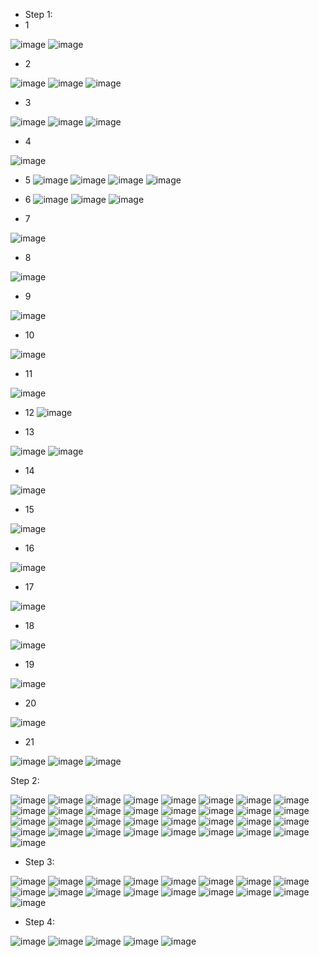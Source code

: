 - Step 1:
- 1

![image](https://user-images.githubusercontent.com/94152732/168473795-7d347dea-fb7a-4283-a8e6-9a4775298bf1.png)
![image](https://user-images.githubusercontent.com/94152732/168474123-5a26ad79-e5c2-4d3c-8bfe-79c45a431734.png)
 
 - 2

![image](https://user-images.githubusercontent.com/94152732/168474255-bca51b3c-c19a-49b4-b03c-22e4d1812e0c.png)
![image](https://user-images.githubusercontent.com/94152732/168474280-17e0670c-9c5c-470b-85f0-8602552007d8.png)
![image](https://user-images.githubusercontent.com/94152732/168474304-ba3fafa5-922d-4e15-acfe-ced925070558.png)

- 3 

![image](https://user-images.githubusercontent.com/94152732/168474568-ca2c50ec-18da-4a94-b2ec-540e5bb35171.png)
![image](https://user-images.githubusercontent.com/94152732/168474684-a3c8cf15-ce94-43fc-b95a-0b228b2a7074.png)
![image](https://user-images.githubusercontent.com/94152732/168474736-8ac72491-04a7-4e33-967b-2c69240b8508.png)

- 4

![image](https://user-images.githubusercontent.com/94152732/168474904-e0782658-93ce-4656-a803-2d3ebcfa0cb2.png)

- 5
![image](https://user-images.githubusercontent.com/94152732/168475169-3a2c49a2-e9e6-4c4d-b0e4-d30d92399195.png)
![image](https://user-images.githubusercontent.com/94152732/168475280-9cf2a117-c675-4842-898b-ce9396509b79.png)
![image](https://user-images.githubusercontent.com/94152732/168475378-61015151-7bcf-48d3-8f0e-97a92e9976ba.png)
![image](https://user-images.githubusercontent.com/94152732/168475449-1a0f1448-6d8a-4e08-81aa-681f0c53057e.png)

- 6 
![image](https://user-images.githubusercontent.com/94152732/168475689-8cb52926-4c3b-4948-952d-5b7e900eb71a.png)
![image](https://user-images.githubusercontent.com/94152732/168475928-3162298a-7a4a-4f53-ad95-774be8acea7d.png)
![image](https://user-images.githubusercontent.com/94152732/168475979-59f9783c-ab2a-4dd1-81af-a7b1411a89d3.png)

- 7

![image](https://user-images.githubusercontent.com/94152732/168476050-42b4488a-6cab-45a7-afb8-2fffc2bf2523.png)

- 8

![image](https://user-images.githubusercontent.com/94152732/168476093-57f618e5-bb56-4a44-bf1c-3117b0b814a0.png)

- 9

![image](https://user-images.githubusercontent.com/94152732/168476155-335865b4-e236-4e13-b9f5-49740af93b81.png)

- 10

![image](https://user-images.githubusercontent.com/94152732/168476267-fd1ecfaa-945e-4d4b-b789-7f7bd3c72628.png)

- 11 

![image](https://user-images.githubusercontent.com/94152732/168476468-c19f0cb0-558b-4860-b2fb-d7ced23b9683.png)

- 12
![image](https://user-images.githubusercontent.com/94152732/168476491-75b2a292-a7e3-4531-905c-084c918c398c.png)

- 13

![image](https://user-images.githubusercontent.com/94152732/168476568-6b27a5b9-f819-4b62-bf3e-c3801a72e39b.png)
![image](https://user-images.githubusercontent.com/94152732/168476668-d98c18a1-8275-40ca-9010-ca38222ad7e5.png)

- 14

![image](https://user-images.githubusercontent.com/94152732/168476814-b3668163-2ca6-49ea-826d-2ca65726adf2.png)

- 15 

![image](https://user-images.githubusercontent.com/94152732/168476931-57f4a406-6628-43b5-955c-1f4875a6d5c7.png)

- 16

![image](https://user-images.githubusercontent.com/94152732/168476987-98e6c267-7923-4233-a9c2-8b685ea9e2f5.png)

- 17

![image](https://user-images.githubusercontent.com/94152732/168477031-211c9212-cb60-48f6-b285-6e85c9a1e065.png)

- 18 

![image](https://user-images.githubusercontent.com/94152732/168477116-84328bb8-35b9-427b-b8d0-9f9eec97f378.png)

- 19

![image](https://user-images.githubusercontent.com/94152732/168477437-dc658341-fb8d-4d70-89b3-a23f7f20c33f.png)

- 20

![image](https://user-images.githubusercontent.com/94152732/168477507-94ae3ca3-a21c-4483-bae0-3f45cb4513f2.png)

- 21

![image](https://user-images.githubusercontent.com/94152732/168477641-09bfbc23-a2e7-4cf3-a780-4fe5b098ccf8.png)
![image](https://user-images.githubusercontent.com/94152732/168478110-8977e1e3-8fa0-4eb3-93f7-d707f2b5016d.png)
![image](https://user-images.githubusercontent.com/94152732/168478225-e8ae9b7c-0950-44bb-9249-2a08a9c91c15.png)

Step 2:
 
![image](https://user-images.githubusercontent.com/94152732/169099383-e8e04220-405d-46d4-b41f-8fe163b53ec7.png)
![image](https://user-images.githubusercontent.com/94152732/169099457-55f39db3-1bb3-49d0-b9b4-b6fa705c5e07.png)
![image](https://user-images.githubusercontent.com/94152732/169099824-c06478f8-f5b4-40e0-a542-2c8c1bced1ef.png)
![image](https://user-images.githubusercontent.com/94152732/169099958-1cd326aa-bec6-4b15-bb30-b03af9672417.png)
![image](https://user-images.githubusercontent.com/94152732/169099975-dee99ba8-ae1b-487b-8361-0805028367a1.png)
![image](https://user-images.githubusercontent.com/94152732/169100234-55849b2b-7791-4223-bc55-972e14b14173.png)
![image](https://user-images.githubusercontent.com/94152732/169102590-8cf75fb3-7c56-43a2-a7dd-109a82e14c4f.png)
![image](https://user-images.githubusercontent.com/94152732/169100749-24b5ab38-0246-4a90-91bc-81ec8cc3d2f2.png)
![image](https://user-images.githubusercontent.com/94152732/169100953-0d14829f-6634-4c8f-90e7-ea8e08cb5314.png)
![image](https://user-images.githubusercontent.com/94152732/169101551-02d132cb-fdbc-4374-ac03-ad9878367657.png)
![image](https://user-images.githubusercontent.com/94152732/169101822-a568dba6-2cac-4351-8fc5-8e983953235e.png)
![image](https://user-images.githubusercontent.com/94152732/169101914-06d777fd-840d-4354-8051-2451b7642564.png)
![image](https://user-images.githubusercontent.com/94152732/169103520-f319fd64-a249-4eb8-a329-d9c8be7602ab.png)
![image](https://user-images.githubusercontent.com/94152732/169106529-25e9e0f5-2562-42b5-891c-200a368cf110.png)
![image](https://user-images.githubusercontent.com/94152732/169106599-acfafd30-32dd-4ad7-8786-f1cee37d66e6.png)
![image](https://user-images.githubusercontent.com/94152732/169107161-ab587f32-995c-413a-bfb6-05abcdc7190e.png)
![image](https://user-images.githubusercontent.com/94152732/169107514-b2d3e3a7-c7e1-4370-bdce-f9814b6e4e1f.png)
![image](https://user-images.githubusercontent.com/94152732/169107613-31765fea-3a74-42f3-b7fc-fe24f183a24e.png)
![image](https://user-images.githubusercontent.com/94152732/169107965-1a6261b2-9ed1-4861-b3d2-834c86bf8c95.png)
![image](https://user-images.githubusercontent.com/94152732/169108040-e754f61e-a7f9-4819-aa66-48c82fd6704f.png)
![image](https://user-images.githubusercontent.com/94152732/169108535-b360033c-bf2c-4498-be4e-833ec9fbc44f.png)
![image](https://user-images.githubusercontent.com/94152732/169108838-009c803f-cbbb-42d5-8213-29b05ccb9edb.png)
![image](https://user-images.githubusercontent.com/94152732/169109004-b064b61d-0e43-4f80-ae5d-9fcc99bb44a3.png)
![image](https://user-images.githubusercontent.com/94152732/169109145-867fb142-86ce-4018-82bc-1d713dcccad4.png)
![image](https://user-images.githubusercontent.com/94152732/169109252-36e0d2ad-b94c-4da8-b4ab-7be73195faf3.png)
![image](https://user-images.githubusercontent.com/94152732/169109543-ad5cbdc8-7750-4373-aecc-d363575c9e87.png)
![image](https://user-images.githubusercontent.com/94152732/169110847-2217f547-20e8-4744-aeed-3dfd58cfcf12.png)
![image](https://user-images.githubusercontent.com/94152732/169111092-9a2f36ac-cff5-4261-916e-527d6f302986.png)
![image](https://user-images.githubusercontent.com/94152732/169111551-0363941c-acff-4f53-9af9-3a4364ad3cf3.png)
![image](https://user-images.githubusercontent.com/94152732/169111814-dd935e48-dc84-456d-87bd-ed9077b0ace5.png)
![image](https://user-images.githubusercontent.com/94152732/169114451-39c4bc1f-074e-4171-b2a8-f71be9603c36.png)
![image](https://user-images.githubusercontent.com/94152732/169114649-b57b89bd-0afa-4ba9-8fc1-56edcf6728c5.png)
![image](https://user-images.githubusercontent.com/94152732/169114767-b9148326-2859-44d3-98de-c7a59259764a.png)

- Step 3:

![image](https://user-images.githubusercontent.com/94152732/169115318-7bafa5c7-5876-4a5a-96bd-185a81cfa375.png)
![image](https://user-images.githubusercontent.com/94152732/169117210-a916aca2-5066-4b14-9daa-c52c96042c1a.png)
![image](https://user-images.githubusercontent.com/94152732/169117315-7268658b-42fe-4dea-9036-591f5b435e48.png)
![image](https://user-images.githubusercontent.com/94152732/169117415-e1acbafc-7045-4caf-aec2-f3c30a7187b5.png)
![image](https://user-images.githubusercontent.com/94152732/169117630-8df8cb5f-c5b8-4ed2-8f0c-47cb0ceb217d.png)
![image](https://user-images.githubusercontent.com/94152732/169117768-bf22c6d2-9282-48d6-a5fa-d5ffe6e915b2.png)
![image](https://user-images.githubusercontent.com/94152732/169117933-bd5938e8-10df-404b-a69c-52cc56c08db8.png)
![image](https://user-images.githubusercontent.com/94152732/169118086-fc53ec34-759e-4e15-b8a8-040e8dac237c.png)
![image](https://user-images.githubusercontent.com/94152732/169118241-f25a69d3-25f1-4c80-8404-651476e4183b.png)
![image](https://user-images.githubusercontent.com/94152732/169118464-69942ecb-258f-444b-abf3-9a3fa26a12f4.png)
![image](https://user-images.githubusercontent.com/94152732/169118712-fe834e64-2930-4ace-ac19-14e7a85777fb.png)
![image](https://user-images.githubusercontent.com/94152732/169118783-641497d9-4c40-411a-a39f-b3cddb297c0b.png)
![image](https://user-images.githubusercontent.com/94152732/169119096-c537fa03-23cb-4537-92ee-0e63d0018b99.png)
![image](https://user-images.githubusercontent.com/94152732/169120535-0b628bbb-fea1-4dbb-a252-9d142809153f.png)
![image](https://user-images.githubusercontent.com/94152732/169121061-45e2e800-a883-4e92-bd96-ff9b27c426c9.png)
![image](https://user-images.githubusercontent.com/94152732/169121294-75766375-fed7-43b4-8203-29257d0989f0.png)
![image](https://user-images.githubusercontent.com/94152732/169122091-c49e5e43-ee76-4b9e-8d83-854d8be6a41f.png)


- Step 4:

![image](https://user-images.githubusercontent.com/94152732/169123069-cfcd0fde-07ae-4066-bd6c-82eb33b18a41.png)
![image](https://user-images.githubusercontent.com/94152732/169126238-42e91af9-fd21-4a7c-a717-70ceb2ea4901.png)
![image](https://user-images.githubusercontent.com/94152732/169127508-ec0a2204-f940-4dd9-ba72-31cf33c5d07d.png)
![image](https://user-images.githubusercontent.com/94152732/169135930-3413d5c4-d023-41ad-9871-67c2a642bda6.png)
![image](https://user-images.githubusercontent.com/94152732/169135968-5ad4777b-161d-41b1-a83b-c75df3f3d98c.png)






































